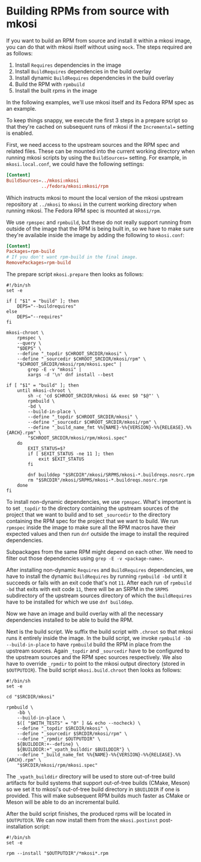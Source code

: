# Building RPMs from source with mkosi

If you want to build an RPM from source and install it within a mkosi
image, you can do that with mkosi itself without using `mock`. The steps
required are as follows:

1. Install `Requires` dependencies in the image
2. Install `BuildRequires` dependencies in the build overlay
3. Install dynamic `BuildRequires` dependencies in the build overlay
4. Build the RPM with `rpmbuild`
5. Install the built rpms in the image

In the following examples, we'll use mkosi itself and its Fedora RPM
spec as an example.

To keep things snappy, we execute the first 3 steps in a prepare
script so that they're cached on subsequent runs of mkosi if the
`Incremental=` setting is enabled.

First, we need access to the upstream sources and the RPM spec and
related files. These can be mounted into the current working directory
when running mkosi scripts by using the `BuildSources=` setting. For
example, in `mkosi.local.conf`, we could have the following settings:

```conf
[Content]
BuildSources=../mkosi:mkosi
             ../fedora/mkosi:mkosi/rpm
```

Which instructs mkosi to mount the local version of the mkosi upstream
repository at `../mkosi` to `mkosi` in the current working directory
when running mkosi. The Fedora RPM spec is mounted at `mkosi/rpm`.

We use `rpmspec` and `rpmbuild`, but these do not really support running
from outside of the image that the RPM is being built in, so we have to
make sure they're available inside the image by adding the following to
`mkosi.conf`:

```conf
[Content]
Packages=rpm-build
# If you don't want rpm-build in the final image.
RemovePackages=rpm-build
```

The prepare script `mkosi.prepare` then looks as follows:

```shell
#!/bin/sh
set -e

if [ "$1" = "build" ]; then
    DEPS="--buildrequires"
else
    DEPS="--requires"
fi

mkosi-chroot \
    rpmspec \
    --query \
    "$DEPS" \
    --define "_topdir $CHROOT_SRCDIR/mkosi" \
    --define "_sourcedir $CHROOT_SRCDIR/mkosi/rpm" \
    "$CHROOT_SRCDIR/mkosi/rpm/mkosi.spec" |
        grep -E -v "mkosi" |
        xargs -d '\n' dnf install --best

if [ "$1" = "build" ]; then
    until mkosi-chroot \
        sh -c 'cd $CHROOT_SRCDIR/mkosi && exec $0 "$@"' \
        rpmbuild \
        -bd \
        --build-in-place \
        --define "_topdir $CHROOT_SRCDIR/mkosi" \
        --define "_sourcedir $CHROOT_SRCDIR/mkosi/rpm" \
        --define "_build_name_fmt %%{NAME}-%%{VERSION}-%%{RELEASE}.%%{ARCH}.rpm" \
        "$CHROOT_SRCDIR/mkosi/rpm/mkosi.spec"
    do
        EXIT_STATUS=$?
        if [ $EXIT_STATUS -ne 11 ]; then
            exit $EXIT_STATUS
        fi

        dnf builddep "$SRCDIR"/mkosi/SRPMS/mkosi-*.buildreqs.nosrc.rpm
        rm "$SRCDIR"/mkosi/SRPMS/mkosi-*.buildreqs.nosrc.rpm
    done
fi
```

To install non-dynamic dependencies, we use `rpmspec`. What's important
is to set `_topdir` to the directory containing the upstream sources of
the project that we want to build and to set `_sourcedir` to the
directory containing the RPM spec for the project that we want to build.
We run `rpmspec` inside the image to make sure all the RPM macros have
their expected values and then run `dnf` outside the image to install
the required dependencies.

Subpackages from the same RPM might depend on each other. We need to
filter out those dependencies using `grep -E -v <package-name>`.

After installing non-dynamic `Requires` and `BuildRequires`
dependencies, we have to install the dynamic `BuildRequires` by running
`rpmbuild -bd` until it succeeds or fails with an exit code that's not
`11`. After each run of `rpmbuild -bd` that exits with exit code `11`,
there will be an SRPM in the `SRPMS` subdirectory of the upstream
sources directory of which the `BuildRequires` have to be installed for
which we use `dnf builddep`.

Now we have an image and build overlay with all the necessary
dependencies installed to be able to build the RPM.

Next is the build script. We suffix the build script with `.chroot` so
that mkosi runs it entirely inside the image. In the build script, we
invoke `rpmbuild -bb --build-in-place` to have `rpmbuild` build the RPM
in place from the upstream sources. Again `_topdir` and `_sourcedir`
have to be configured to the upstream sources and the RPM spec sources
respectively. We also have to override `_rpmdir` to point to the mkosi
output directory (stored in `$OUTPUTDIR`). The build script
`mkosi.build.chroot` then looks as follows:

```shell
#!/bin/sh
set -e

cd "$SRCDIR/mkosi"

rpmbuild \
    -bb \
    --build-in-place \
    $([ "$WITH_TESTS" = "0" ] && echo --nocheck) \
    --define "_topdir $SRCDIR/mkosi" \
    --define "_sourcedir $SRCDIR/mkosi/rpm" \
    --define "_rpmdir $OUTPUTDIR" \
    ${BUILDDIR:+--define} \
    ${BUILDDIR:+"_vpath_builddir $BUILDDIR"} \
    --define "_build_name_fmt %%{NAME}-%%{VERSION}-%%{RELEASE}.%%{ARCH}.rpm" \
    "$SRCDIR/mkosi/rpm/mkosi.spec"
```

The `_vpath_builddir` directory will be used to store out-of-tree build
artifacts for build systems that support out-of-tree builds (CMake,
Meson) so we set it to mkosi's out-of-tree build directory in
`$BUILDDIR` if one is provided. This will make subsequent RPM builds
much faster as CMake or Meson will be able to do an incremental build.

After the build script finishes, the produced rpms will be located in
`$OUTPUTDIR`. We can now install them from the `mkosi.postinst`
post-installation script:

```shell
#!/bin/sh
set -e

rpm --install "$OUTPUTDIR"/*mkosi*.rpm
```
